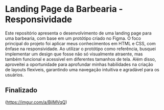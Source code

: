 # Landing Page da Barbearia - Responsividade

Este repositório apresenta o desenvolvimento de uma landing page para uma barbearia, com base em um protótipo criado no Figma. O foco principal do projeto foi aplicar meus conhecimentos em HTML e CSS, com ênfase na responsividade. Ao utilizar o protótipo como referência, busquei implementar um design que fosse não só visualmente atraente, mas também funcional e acessível em diferentes tamanhos de tela. Além disso, aproveitei a oportunidade para aprofundar minhas habilidades na criação de layouts flexíveis, garantindo uma navegação intuitiva e agradável para os usuários.

## Finalizado

(https://imgur.com/a/BjlMVqQ)
